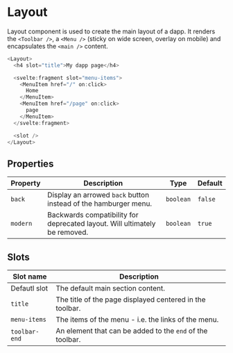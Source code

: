 # Layout

Layout component is used to create the main layout of a dapp. It renders the `<Toolbar />`, a `<Menu />` (sticky on wide screen, overlay on mobile) and encapsulates the `<main />` content.

```javascript
<Layout>
  <h4 slot="title">My dapp page</h4>

  <svelte:fragment slot="menu-items">
    <MenuItem href="/" on:click>
      Home
    </MenuItem>
    <MenuItem href="/page" on:click>
      page
    </MenuItem>
  </svelte:fragment>

  <slot />
</Layout>
```

## Properties

| Property | Description                                                                | Type      | Default |
| -------- | -------------------------------------------------------------------------- | --------- | ------- |
| `back`   | Display an arrowed `back` button instead of the hamburger menu.            | `boolean` | `false` |
| `modern` | Backwards compatibility for deprecated layout. Will ultimately be removed. | `boolean` | `true`  |

## Slots

| Slot name     | Description                                               |
| ------------- | --------------------------------------------------------- |
| Defautl slot  | The default main section content.                         |
| `title`       | The title of the page displayed centered in the toolbar.  |
| `menu-items`  | The items of the menu - i.e. the links of the menu.       |
| `toolbar-end` | An element that can be added to the `end` of the toolbar. |
